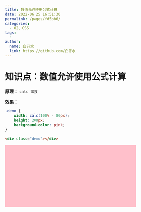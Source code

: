 ```yaml
---
title: 数值允许使用公式计算
date: 2022-06-25 16:51:30
permalink: /pages/fd5bb6/
categories:
  - 02、CSS
tags:
  - 
author: 
  name: 白开水
  link: https://github.com/白开水
---
```

# 知识点：数值允许使用公式计算

**原理：** `calc 函数`

**效果：**
```css
.demo {
    width: calc(100% - 80px);
    height: 200px;
    background-color: pink;
}
```
```html
<div class="demo"></div>
```

<!DOCTYPE html>
<html lang="zh-CN">
<head>
    <meta charset="UTF-8">
    <title>Document</title>
    <style>
        .demo {
            width: calc(100% - 80px);
            height: 200px;
            background-color: pink;
        }
    </style>
</head>
<body>
    <div class="demo"></div>
</body>
</html>
